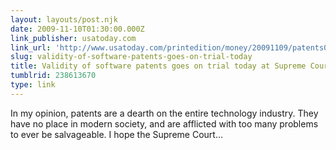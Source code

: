 ```yaml
---
layout: layouts/post.njk
date: 2009-11-10T01:30:00.000Z
link_publisher: usatoday.com
link_url: 'http://www.usatoday.com/printedition/money/20091109/patents09_st.art.htm'
slug: validity-of-software-patents-goes-on-trial-today
title: Validity of software patents goes on trial today at Supreme Court
tumblrid: 238613670
type: link
---
```

<p>In my opinion, patents are a dearth on the entire technology industry. They have no place in modern society, and are afflicted with too many problems to ever be salvageable. I hope the Supreme Court&hellip;</p>
